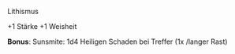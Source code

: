 Lithismus

+1 Stärke
+1 Weisheit

**Bonus**:
Sunsmite:
1d4 Heiligen Schaden bei Treffer (1x /langer Rast)
